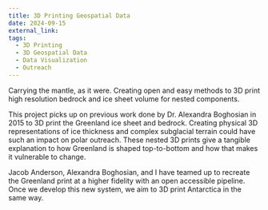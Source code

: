 ```yaml
---
title: 3D Printing Geospatial Data
date: 2024-09-15
external_link: 
tags:
  - 3D Printing
  - 3D Geospatial Data
  - Data Visualization
  - Outreach
---
```


Carrying the mantle, as it were. Creating open and easy methods to 3D print high resolution bedrock and ice sheet volume for nested components.

This project picks up on previous work done by Dr. Alexandra Boghosian in 2015 to 3D print the Greenland ice sheet and bedrock. Creating physical 3D representations of ice thickness and complex subglacial terrain could have such an impact on polar outreach. These nested 3D prints give a tangible explanation to how Greenland is shaped top-to-bottom and how that makes it vulnerable to change.

Jacob Anderson, Alexandra Boghosian, and I have teamed up to recreate the Greenland print at a higher fidelity with an open accessible pipeline. Once we develop this new system, we aim to 3D print Antarctica in the same way. 

<!--more-->
